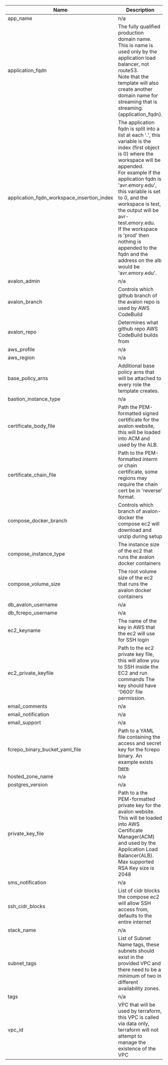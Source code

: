 | Name | Description | Type | Default | Required |
|------|-------------|------|---------|:--------:|
| app\_name | n/a | `string` | `"avalon"` | no |
| application\_fqdn | The fully qualified production domain name. This is name is used only by the application load balancer, not route53.<br>    Note that the template will also create another domain name for streaming that is streaming.{application\_fqdn}. | `string` | n/a | yes |
| application\_fqdn\_workspace\_insertion\_index | The application fqdn is split into a list at each '.', this variable is the index (first object is 0) where the workspace will be appended.<br>    For example if the application fqdn is 'avr.emory.edu', this variable is set to 0, and the workspace is test, the output will be avr-test.emory.edu.<br>    If the workspace is 'prod' then nothing is appended to the fqdn and the address on the alb would be 'avr.emory.edu'. | `number` | `0` | no |
| avalon\_admin | n/a | `string` | `"admin@example.com"` | no |
| avalon\_branch | Controls which github branch of the avalon repo is used by AWS CodeBuild | `string` | `"main"` | no |
| avalon\_repo | Determines what github repo AWS CodeBuild builds from | `string` | `"https://github.com/emory-libraries/avalon"` | no |
| aws\_profile | n/a | `string` | `"default"` | no |
| aws\_region | n/a | `string` | `"us-east-1"` | no |
| base\_policy\_arns | Additional base policy arns that will be attached to every role the template creates. | `list(string)` | `[]` | no |
| bastion\_instance\_type | n/a | `string` | `"t2.micro"` | no |
| certificate\_body\_file | Path the PEM-formatted signed certificate for the avalon website, this will be loaded into ACM and used by the ALB. | `string` | n/a | yes |
| certificate\_chain\_file | Path to the PEM-formatted interm or chain certificate, some regions may require the chain cert be in 'reverse' format. | `string` | n/a | yes |
| compose\_docker\_branch | Controls which branch of avalon-docker the compose ec2 will download and unzip during setup | `string` | `"aws_min"` | no |
| compose\_instance\_type | The instance size of the ec2 that runs the avalon docker containers | `string` | `"t3.large"` | no |
| compose\_volume\_size | The root volume size of the ec2 that runs the avalon docker containers | `number` | `150` | no |
| db\_avalon\_username | n/a | `string` | `"dbavalon"` | no |
| db\_fcrepo\_username | n/a | `string` | `"dbfcrepo"` | no |
| ec2\_keyname | The name of the key in AWS that the ec2 will use for SSH login | `string` | n/a | yes |
| ec2\_private\_keyfile | Path to the ec2 private key file, this will allow you to SSH inside the EC2 and run commands The key should have '0600' file permission. | `string` | n/a | yes |
| email\_comments | n/a | `string` | n/a | yes |
| email\_notification | n/a | `string` | n/a | yes |
| email\_support | n/a | `string` | n/a | yes |
| fcrepo\_binary\_bucket\_yaml\_file | Path to a YAML file containing the access and secret key for the fcrepo binary. An example exists [here](fcrepo\_binary\_bucket\_example.md). | `string` | `""` | no |
| hosted\_zone\_name | n/a | `string` | n/a | yes |
| postgres\_version | n/a | `string` | `"10.6"` | no |
| private\_key\_file | Path to a the PEM-formatted private key for the avalon website. This will be loaded into AWS Certificate Manager(ACM) and used by the Application Load Balancer(ALB). Max supported RSA Key size is 2048 | `string` | n/a | yes |
| sms\_notification | n/a | `string` | n/a | yes |
| ssh\_cidr\_blocks | List of cidr blocks the compose ec2 will allow SSH access from, defaults to the entire internet | `list(string)` | <pre>[<br>  "0.0.0.0/0"<br>]</pre> | no |
| stack\_name | n/a | `string` | `"stack"` | no |
| subnet\_tags | List of Subnet Name tags, these subnets should exist in the provided VPC and there need to be a minimum of two in different availability zones. | `list(string)` | n/a | yes |
| tags | n/a | `map(string)` | `{}` | no |
| vpc\_id | VPC that will be used by terraform, this VPC is called via data only, terraform will not attempt to manage the existence of the VPC | `string` | n/a | yes |
